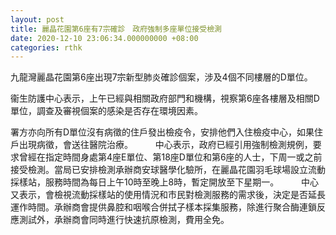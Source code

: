 ```yaml
---
layout: post
title: 麗晶花園第6座有7宗確診　政府強制多座單位接受檢測
date: 2020-12-10 23:06:34.000000000 +08:00
categories: rthk
---
```


九龍灣麗晶花園第6座出現7宗新型肺炎確診個案，涉及4個不同樓層的D單位。

衞生防護中心表示，上午已經與相關政府部門和機構，視察第6座各樓層及相關D單位，調查及審視個案的感染是否存在環境因素。

署方亦向所有D單位沒有病徵的住戶發出檢疫令，安排他們入住檢疫中心，如果住戶出現病徵，會送往醫院治療。
　　 
中心表示，政府已經引用強制檢測規例，要求曾經在指定時間身處第4座E單位、第18座D單位和第6座的人士，下周一或之前接受檢測。當局已安排檢測承辦商安球醫學化驗所，在麗晶花園羽毛球場設立流動採樣站，服務時間為每日上午10時至晚上8時，暫定開放至下星期一。
　　 
中心又表示，會檢視流動採樣站的使用情況和市民對檢測服務的需求後，決定是否延長運作時間。承辦商會提供鼻腔和咽喉合併拭子樣本採集服務，除進行聚合酶連鎖反應測試外，承辦商會同時進行快速抗原檢測，費用全免。

